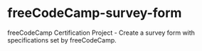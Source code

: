 # freeCodeCamp-survey-form
freeCodeCamp Certification Project - Create a survey form with specifications set by freeCodeCamp.
